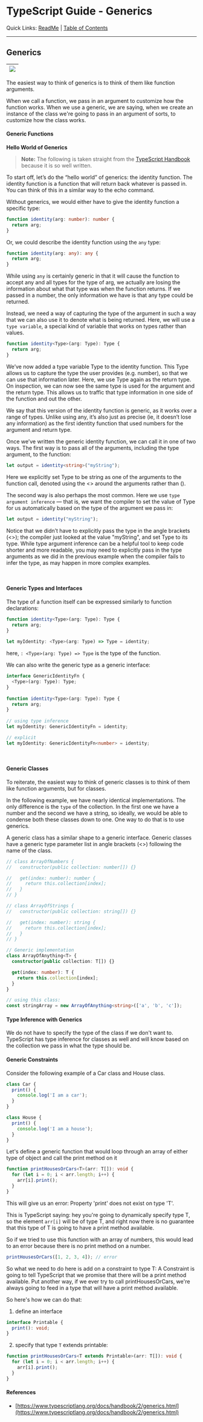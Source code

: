 # TypeScript Guide - Generics
Quick Links: [ReadMe](../README.md) | [Table of Contents](./docs/00-index.md)

---

## Generics

|![](./screenshots/14-generics.png)
|--

The easiest way to think of generics is to think of them like function arguments.

When we call a function, we pass in an argument to customize how the function works. When we use a generic, we are saying, when we create an instance of the class we're going to pass in an argument of sorts, to customize how the class works.

#### Generic Functions

**Hello World of Generics**

> **Note:** The following is taken straight from the [TypeScript Handbook](https://www.typescriptlang.org/docs/handbook/2/generics.html#hello-world-of-generics) because it is so well written.

To start off, let’s do the “hello world” of generics: the identity function. The identity function is a function that will return back whatever is passed in. You can think of this in a similar way to the echo command.

Without generics, we would either have to give the identity function a specific type:

```ts
function identity(arg: number): number {
  return arg;
}
```
Or, we could describe the identity function using the `any` type:

```ts
function identity(arg: any): any {
  return arg;
}
```

While using `any` is certainly generic in that it will cause the function to accept any and all types for the type of arg, we actually are losing the information about what that type was when the function returns. If we passed in a number, the only information we have is that any type could be returned.

Instead, we need a way of capturing the type of the argument in such a way that we can also use it to denote what is being returned. Here, we will use a `type variable`, a special kind of variable that works on types rather than values.

```ts
function identity<Type>(arg: Type): Type {
  return arg;
}
```

We’ve now added a type variable Type to the identity function. This Type allows us to capture the type the user provides (e.g. number), so that we can use that information later. Here, we use Type again as the return type. On inspection, we can now see the same type is used for the argument and the return type. This allows us to traffic that type information in one side of the function and out the other.

We say that this version of the identity function is generic, as it works over a range of types. Unlike using any, it’s also just as precise (ie, it doesn’t lose any information) as the first identity function that used numbers for the argument and return type.

Once we’ve written the generic identity function, we can call it in one of two ways. The first way is to pass all of the arguments, including the type argument, to the function:

```ts
let output = identity<string>("myString");
```

Here we explicitly set Type to be string as one of the arguments to the function call, denoted using the <> around the arguments rather than ().

The second way is also perhaps the most common. Here we use `type argument inference` — that is, we want the compiler to set the value of Type for us automatically based on the type of the argument we pass in:

```ts
let output = identity("myString");
```

Notice that we didn’t have to explicitly pass the type in the angle brackets (<>); the compiler just looked at the value "myString", and set Type to its type. While type argument inference can be a helpful tool to keep code shorter and more readable, you may need to explicitly pass in the type arguments as we did in the previous example when the compiler fails to infer the type, as may happen in more complex examples.

<br />

#### Generic Types and Interfaces

The type of a function itself can be expressed similarly to function declarations:

```ts
function identity<Type>(arg: Type): Type {
  return arg;
}
 
let myIdentity: <Type>(arg: Type) => Type = identity;
```

here, `: <Type>(arg: Type) => Type` is the type of the function.

We can also write the generic type as a generic interface:

```ts
interface GenericIdentityFn {
  <Type>(arg: Type): Type;
}
 
function identity<Type>(arg: Type): Type {
  return arg;
}
 
// using type inference
let myIdentity: GenericIdentityFn = identity;

// explicit
let myIdentity: GenericIdentityFn<number> = identity;
```

<br />

#### Generic Classes

To reiterate, the easiest way to think of generic classes is to think of them like function arguments, but for classes.

In the following example, we have nearly identical implementations. The only difference is the `type` of the collection. 
In the first one we have a number and the second we have a string, so ideally, we would be able to condense both these classes down to one. One way to do that is to use generics.

A generic class has a similar shape to a generic interface. Generic classes have a generic type parameter list in angle brackets (<>) following the name of the class.

```ts
// class ArrayOfNumbers {
//   constructor(public collection: number[]) {}

//   get(index: number): number {
//     return this.collection[index];
//   }
// }

// class ArrayOfStrings {
//   constructor(public collection: string[]) {}

//   get(index: number): string {
//     return this.collection[index];
//   }
// }

// Generic implementation
class ArrayOfAnything<T> {
  constructor(public collection: T[]) {}

  get(index: number): T {
    return this.collection[index];
  }
}

// using this class:
const stringArray = new ArrayOfAnything<string>(['a', 'b', 'c']);
```

#### Type Inference with Generics

We do not have to specify the type of the class if we don't want to. TypeScript has type inference for classes as well and will know based on the collection we pass in what the type should be.

#### Generic Constraints

Consider the following example of a Car class and House class. 

```ts
class Car {
  print() {
    console.log('I am a car');
  }
}

class House {
  print() {
    console.log('I am a house');
  }
}
```

Let's define a generic function that would loop through an array of either type of object and call the print method on it

```ts
function printHousesOrCars<T>(arr: T[]): void {
  for (let i = 0; i < arr.length; i++) {
    arr[i].print();
  }
}
```

This will give us an error: Property 'print' does not exist on type 'T'.

This is TypeScript saying: hey you're going to dynamically specify type T, so the element `arr[i]` will be of type T, and right now there is no guarantee that this type of T is going to have a print method available.

So if we tried to use this function with an array of numbers, this would lead to an error because there is no print method on a number.

```ts
printHousesOrCars([1, 2, 3, 4]); // error
```

So what we need to do here is add on a constraint to type T: A Constraint is going to tell TypeScript that we promise that there will be a print method available. Put another way, if we ever try to call printHousesOrCars, we're always going to feed in a type that will have a print method available.

So here's how we can do that: 

1. define an interface

```ts
interface Printable {
  print(): void;
}
```

2. specify that type `T` extends printable:

```ts
function printHousesOrCars<T extends Printable>(arr: T[]): void {
  for (let i = 0; i < arr.length; i++) {
    arr[i].print();
  }
}
```

#### References

 - [https://www.typescriptlang.org/docs/handbook/2/generics.html](https://www.typescriptlang.org/docs/handbook/2/generics.html)

